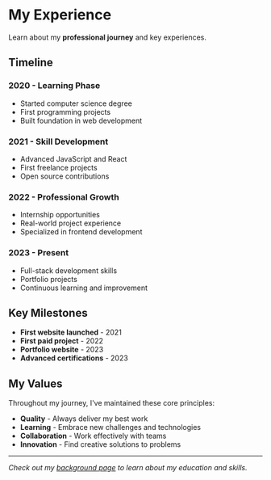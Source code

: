 # My Experience

Learn about my **professional journey** and key experiences.

## Timeline

### 2020 - Learning Phase
- Started computer science degree
- First programming projects
- Built foundation in web development

### 2021 - Skill Development
- Advanced JavaScript and React
- First freelance projects
- Open source contributions

### 2022 - Professional Growth
- Internship opportunities
- Real-world project experience
- Specialized in frontend development

### 2023 - Present
- Full-stack development skills
- Portfolio projects
- Continuous learning and improvement

## Key Milestones

- **First website launched** - 2021
- **First paid project** - 2022
- **Portfolio website** - 2023
- **Advanced certifications** - 2023

## My Values

Throughout my journey, I've maintained these core principles:

- **Quality** - Always deliver my best work
- **Learning** - Embrace new challenges and technologies
- **Collaboration** - Work effectively with teams
- **Innovation** - Find creative solutions to problems

---

*Check out my [background page](/about/team/) to learn about my education and skills.*
